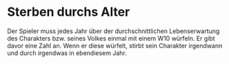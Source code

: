 # Sterben durchs Alter

Der Spieler muss jedes Jahr über der durchschnittlichen Lebenserwartung des Charakters bzw. seines Volkes einmal mit einem W10 würfeln. Er gibt davor eine Zahl an. Wenn er diese würfelt, stirbt sein Charakter irgendwann und durch irgendwas in ebendiesem Jahr.

